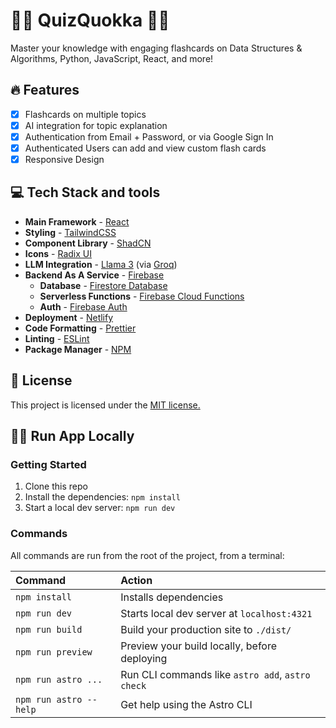 # 👩‍🏫 QuizQuokka 🧑‍🏫

Master your knowledge with engaging flashcards on Data Structures & Algorithms, Python, JavaScript, React, and more!

## 🔥 Features

- [x] Flashcards on multiple topics
- [x] AI integration for topic explanation
- [x] Authentication from Email + Password, or via Google Sign In
- [x] Authenticated Users can add and view custom flash cards
- [x] Responsive Design

## 💻 Tech Stack and tools

- **Main Framework** - [React](https://react.dev/)
- **Styling** - [TailwindCSS](https://tailwindcss.com/)
- **Component Library** - [ShadCN](https://ui.shadcn.com/)
- **Icons** - [Radix UI](https://www.radix-ui.com/icons)
- **LLM Integration** - [Llama 3](https://ai.meta.com/blog/meta-llama-3/) (via [Groq](https://console.groq.com/docs/quickstart))
- **Backend As A Service** - [Firebase](https://firebase.google.com/)
  - **Database** - [Firestore Database](https://firebase.google.com/products/firestore/)
  - **Serverless Functions** - [Firebase Cloud Functions](https://firebase.google.com/products/functions/)
  - **Auth** - [Firebase Auth](https://firebase.google.com/docs/auth)
- **Deployment** - [Netlify](https://www.netlify.com/)
- **Code Formatting** - [Prettier](https://prettier.io/)
- **Linting** - [ESLint](https://eslint.org)
- **Package Manager** - [NPM](https://npmjs.com/)

## 📜 License

This project is licensed under the [MIT license.](https://github.com/xdaybreakerx/quizquokka/blob/main/LICENSE)

## 🏃‍➡️ Run App Locally

### Getting Started

1. Clone this repo
2. Install the dependencies: `npm install`
3. Start a local dev server: `npm run dev`

### Commands

All commands are run from the root of the project, from a terminal:

| Command                | Action                                           |
| :--------------------- | :----------------------------------------------- |
| `npm install`          | Installs dependencies                            |
| `npm run dev`          | Starts local dev server at `localhost:4321`      |
| `npm run build`        | Build your production site to `./dist/`          |
| `npm run preview`      | Preview your build locally, before deploying     |
| `npm run astro ...`    | Run CLI commands like `astro add`, `astro check` |
| `npm run astro --help` | Get help using the Astro CLI                     |